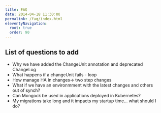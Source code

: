 ```yaml
---
title: FAQ
date: 2014-04-18 11:30:00 
permalink: /faq/index.html
eleventyNavigation:
  root: true
  order: 90
---
```

## List of questions to add

- Why we have added the ChangeUnit annotation and deprecated ChangeLog
- What happens if a changeUnit fails - loop
- How manage HA in changes-> two step changes
- What if we have an environmment with the latest changes and others out of synch?
- Can Mongock be used in applications deployed in Kubernetes?
- My migrations take long and it impacts my startup time... what should I do?